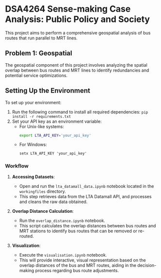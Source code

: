 # DSA4264 Sense-making Case Analysis: Public Policy and Society

This project aims to perform a comprehensive geospatial analysis of bus routes that run parallel to MRT lines.

## Problem 1: Geospatial

The geospatial component of this project involves analyzing the spatial overlap between bus routes and MRT lines to identify redundancies and potential service optimizations.

## Setting Up the Environment

To set up your environment:

1. Run the following command to install all required dependencies:
   ```pip install -r requirements.txt```
2. Set your API key as an environment variable:
   - For Unix-like systems:
     ```bash
     export LTA_API_KEY='your_api_key'
     ```
   - For Windows:
     ```cmd
     setx LTA_API_KEY 'your_api_key'
     ```

### Workflow

1. **Accessing Datasets**:
   - Open and run the `lta_datamall_data.ipynb` notebook located in the `workingfiles` directory.
   - This step retrieves data from the LTA Datamall API, and processes and cleans the raw data obtained.

2. **Overlap Distance Calculation**:
   - Run the `overlap_distance.ipynb` notebook.
   - This script calculates the overlap distances between bus routes and MRT stations to identify bus routes that can be removed or re-routed.

3. **Visualization**:
   - Execute the `visualisation.ipynb` notebook.
   - This will provide interactive, visual representation based on the overlap distances of the bus and MRT routes, aiding in the decision-making process regarding bus route adjustments.

